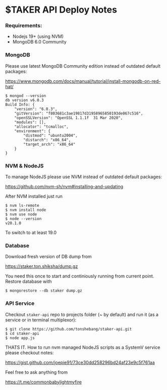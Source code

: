 # $TAKER API Deploy Notes

### Requirements:

- Nodejs 19+ (using NVM)
- MongoDB 6.0 Community

### MongoDB

Please use latest MongoDB Community edition instead of outdated default packages:

https://www.mongodb.com/docs/manual/tutorial/install-mongodb-on-red-hat/

```
$ mongod --version
db version v6.0.3
Build Info: {
    "version": "6.0.3",
    "gitVersion": "f803681c3ae19817d31958965850193de067c516",
    "openSSLVersion": "OpenSSL 1.1.1f  31 Mar 2020",
    "modules": [],
    "allocator": "tcmalloc",
    "environment": {
        "distmod": "ubuntu2004",
        "distarch": "x86_64",
        "target_arch": "x86_64"
    }
}
```

### NVM & NodeJS

To manage NodeJS please use NVM instead of outdated default packages:

https://github.com/nvm-sh/nvm#installing-and-updating

After NVM installed just run

```
$ nvm ls-remote
$ nvm install node
$ nvm use node
$ node --version
v20.1.0
```

To switch to at least 19.0

### Database

Download fresh version of DB dump from

https://staker.ton.shiksha/dump.gz

You need this once to start and continiously running from current point. Restore database with

```
$ mongorestore --db staker dump.gz
```

### API Service

Checkout `staker-api` repo to projects folder (~ by default) and run it (as a service or in terminal multiplexor):

```
$ git clone https://github.com/tonshebang/staker-api.git
$ cd staker-api
$ node app.js
```

THATS IT. How to run nvm managed NodeJS scripts as a SystemV service please checkout notes:

https://gist.github.com/joepie91/73ce30dd258296bd24af23e9c5f761aa

Feel free to ask anything from

https://t.me/commonbabylightmyfire